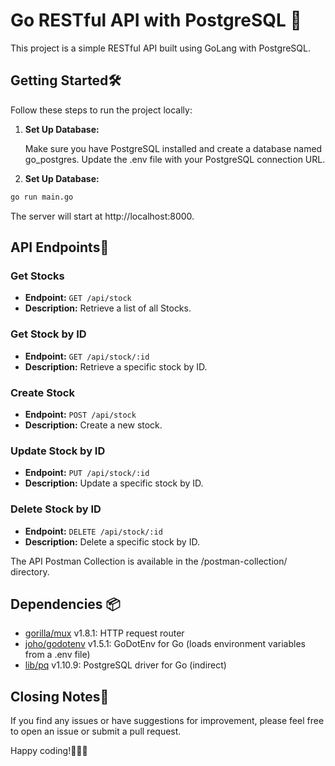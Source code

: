 # Go RESTful API with PostgreSQL 🚀

This project is a simple RESTful API built using GoLang with PostgreSQL.

## Getting Started🛠️

Follow these steps to run the project locally:

1. **Set Up Database:**

   Make sure you have PostgreSQL installed and create a database named go_postgres. Update the .env file with your PostgreSQL connection URL.

2. **Set Up Database:**

```bash
go run main.go
```

The server will start at http://localhost:8000.

## API Endpoints🚪

### Get Stocks

- **Endpoint:** `GET /api/stock`
- **Description:** Retrieve a list of all Stocks.

### Get Stock by ID

- **Endpoint:** `GET /api/stock/:id`
- **Description:** Retrieve a specific stock by ID.

### Create Stock

- **Endpoint:** `POST /api/stock`
- **Description:** Create a new stock.

### Update Stock by ID

- **Endpoint:** `PUT /api/stock/:id`
- **Description:** Update a specific stock by ID.

### Delete Stock by ID

- **Endpoint:** `DELETE /api/stock/:id`
- **Description:** Delete a specific stock by ID.

The API Postman Collection is available in the /postman-collection/ directory.

## Dependencies 📦

- [gorilla/mux](https://github.com/gorilla/mux) v1.8.1: HTTP request router
- [joho/godotenv](https://github.com/joho/godotenv) v1.5.1: GoDotEnv for Go (loads environment variables from a .env file)
- [lib/pq](https://github.com/lib/pq) v1.10.9: PostgreSQL driver for Go (indirect)

## Closing Notes📝

If you find any issues or have suggestions for improvement, please feel free to open an issue or submit a pull request.

Happy coding!🚀👨‍💻
